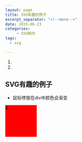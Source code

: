 ```yaml
---
layout: page
title: SVG有趣的例子
excerpt_separator: "<!--more-->"
date: 2019-06-23
categories:
     - SVG制作
tags:
  - svg

---
```

1.
2.
<!--more-->
## SVG有趣的例子
- 鼠标停放在div中颜色会渐变
<head>
  <meta charset="UTF-8">
<style> 
.QXF
{
width:100px;
height:100px;
background:red;
animation:my 5s;
}

.QXF
{
from {background:red;}
to {background:blue;}
}



</style>
</head>
<body>

<div class="QXF">A</div>
</body>